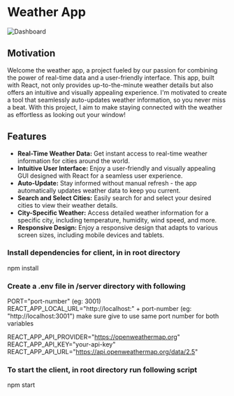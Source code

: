 # Weather App
![Dashboard](https://github.com/dcv-k/ft-front-end-assignment/assets/120501997/180cfdc9-2878-4437-9652-561ca9b7652b)

## Motivation  
Welcome the weather app, a project fueled by our passion for combining the power of real-time data and a user-friendly interface. This app, built with React, not only provides up-to-the-minute weather details but also offers an intuitive and visually appealing experience. I'm motivated to create a tool that seamlessly auto-updates weather information, so you never miss a beat. With this project, I aim to make staying connected with the weather as effortless as looking out your window!  

## Features

- **Real-Time Weather Data:** Get instant access to real-time weather information for cities around the world.
- **Intuitive User Interface:** Enjoy a user-friendly and visually appealing GUI designed with React for a seamless user experience.
- **Auto-Update:** Stay informed without manual refresh - the app automatically updates weather data to keep you current.
- **Search and Select Cities:** Easily search for and select your desired cities to view their weather details.
- **City-Specific Weather:** Access detailed weather information for a specific city, including temperature, humidity, wind speed, and more.
- **Responsive Design:** Enjoy a responsive design that adapts to various screen sizes, including mobile devices and tablets.

### Install dependencies for client, in in root directory

npm install

### Create a .env file in /server directory with following

PORT="port-number" (eg: 3001)  
REACT_APP_LOCAL_URL="http://localhost:" + port-number (eg: "http://localhost:3001") make sure give to use same port number for both variables

REACT_APP_API_PROVIDER="https://openweathermap.org"  
REACT_APP_API_KEY="your-api-key"  
REACT_APP_API_URL="https://api.openweathermap.org/data/2.5"

### To start the client, in root directory run following script

npm start
